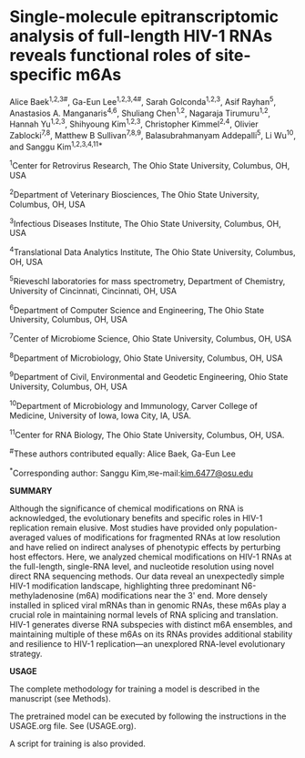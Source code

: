 # Single-molecule epitranscriptomic analysis of full-length HIV-1 RNAs reveals functional roles of site-specific m6As
Alice Baek<sup>1,2,3#</sup>, Ga-Eun Lee<sup>1,2,3,4#</sup>, Sarah Golconda<sup>1,2,3</sup>, Asif Rayhan<sup>5</sup>, Anastasios A. Manganaris<sup>4,6</sup>, Shuliang Chen<sup>1,2</sup>, Nagaraja Tirumuru<sup>1,2</sup>, Hannah Yu<sup>1,2,3</sup>, Shihyoung Kim<sup>1,2,3</sup>, Christopher Kimmel<sup>2,4</sup>, Olivier Zablocki<sup>7,8</sup>, Matthew B Sullivan<sup>7,8,9</sup>, Balasubrahmanyam Addepalli<sup>5</sup>, Li Wu<sup>10</sup>, and Sanggu Kim<sup>1,2,3,4,11*</sup>

<sup>1</sup>Center for Retrovirus Research, The Ohio State University, Columbus, OH, USA

<sup>2</sup>Department of Veterinary Biosciences, The Ohio State University, Columbus, OH, USA

<sup>3</sup>Infectious Diseases Institute, The Ohio State University, Columbus, OH, USA

<sup>4</sup>Translational Data Analytics Institute, The Ohio State University, Columbus, OH, USA

<sup>5</sup>Rieveschl laboratories for mass spectrometry, Department of Chemistry, University of Cincinnati, Cincinnati, OH, USA

<sup>6</sup>Department of Computer Science and Engineering, The Ohio State University, Columbus, OH, USA

<sup>7</sup>Center of Microbiome Science, Ohio State University, Columbus, OH, USA

<sup>8</sup>Department of Microbiology, Ohio State University, Columbus, OH, USA

<sup>9</sup>Department of Civil, Environmental and Geodetic Engineering, Ohio State University, Columbus, OH, USA

<sup>10</sup>Department of Microbiology and Immunology, Carver College of Medicine, University of Iowa, Iowa City, IA, USA.

<sup>11</sup>Center for RNA Biology, The Ohio State University, Columbus, OH, USA.

<sup>#</sup>These authors contributed equally: Alice Baek, Ga-Eun Lee

<sup>*</sup>Corresponding author: Sanggu Kim,✉e-mail:kim.6477@osu.edu

**SUMMARY**

Although the significance of chemical modifications on RNA is acknowledged, the evolutionary benefits and specific roles in HIV-1 replication remain elusive. Most studies have provided only population-averaged values of modifications for fragmented RNAs at low resolution and have relied on indirect analyses of phenotypic effects by perturbing host effectors. Here, we analyzed chemical modifications on HIV-1 RNAs at the full-length, single-RNA level, and nucleotide resolution using novel direct RNA sequencing methods. Our data reveal an unexpectedly simple HIV-1 modification landscape, highlighting three predominant N6-methyladenosine (m6A) modifications near the 3' end. More densely installed in spliced viral mRNAs than in genomic RNAs, these m6As play a crucial role in maintaining normal levels of RNA splicing and translation. HIV-1 generates diverse RNA subspecies with distinct m6A ensembles, and maintaining multiple of these m6As on its RNAs provides additional stability and resilience to HIV-1 replication—an unexplored RNA-level evolutionary strategy.

**USAGE**

The complete methodology for training a model is described in the manuscript (see Methods).

The pretrained model can be executed by following the instructions in the USAGE.org file. See (USAGE.org).

A script for training is also provided.

